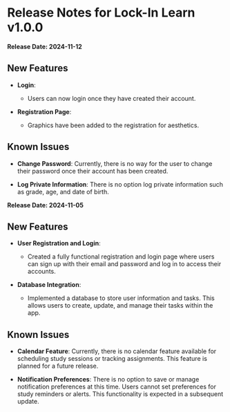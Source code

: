 # Release Notes for Lock-In Learn v1.0.0
**Release Date: 2024-11-12**
## New Features
- **Login**:
  - Users can now login once they have created their account. 

- **Registration Page**:
  - Graphics have been added to the registration for aesthetics.

## Known Issues
- **Change Password**: Currently, there is no way for the user to change their password once their account has been created.

- **Log Private Information**: There is no option log private information such as grade, age, and date of birth.



**Release Date: 2024-11-05**

## New Features
- **User Registration and Login**:
  - Created a fully functional registration and login
page where users can sign up with their email and
password and log in to access their accounts.

- **Database Integration**:
  - Implemented a database to store user information and
tasks. This allows users to create, update, and manage
their tasks within the app.

## Known Issues
- **Calendar Feature**: Currently, there is no calendar
feature available for scheduling study sessions or
tracking assignments. This feature is planned for a
future release.

- **Notification Preferences**: There is no option to
save or manage notification preferences at this time.
Users cannot set preferences for study reminders or
alerts. This functionality is expected in a subsequent
update.
